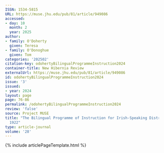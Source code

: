 ```yaml
---
ISSN: 1534-5815
URL: https://muse.jhu.edu/pub/81/article/949086
accessed:
- day: 10
  month: 2
  year: 2025
author:
- family: O'Doherty
  given: Teresa
- family: O'Donoghue
  given: Tom
categories: '202502'
citation-key: odohertyBilingualProgrammeInstruction2024
container-title: New Hibernia Review
externalUrl: https://muse.jhu.edu/pub/81/article/949086
id: odohertyBilingualProgrammeInstruction2024
issue: '3'
issued:
- year: 2024
layout: page
page: 76-86
permalink: /odohertyBilingualProgrammeInstruction2024
review: 'false'
source: Project MUSE
title: "The Bilingual Programme of Instruction for Irish-Speaking Districts, 1906\u2013\
  1922"
type: article-journal
volume: '28'
---
```

{% include articlePageTemplate.html %}